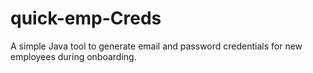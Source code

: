 # quick-emp-Creds
A simple Java tool to generate email and password credentials for new employees during onboarding.

